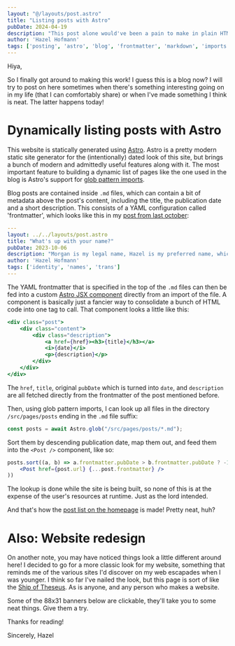```yaml
---
layout: "@/layouts/post.astro"
title: "Listing posts with Astro"
pubDate: 2024-04-19
description: "This post alone would've been a pain to make in plain HTML."
author: 'Hazel Hofmann'
tags: ['posting', 'astro', 'blog', 'frontmatter', 'markdown', 'imports']
---
```

Hiya,

So I finally got around to making this work! I guess this is a blog now? I will try to post on here sometimes when there's something interesting going on in my life (that I can comfortably share) or when I've made something I think is neat. The latter happens today!

# Dynamically listing posts with Astro
This website is statically generated using [Astro](https://astro.build/). Astro is a pretty modern static site generator for the (intentionally) dated look of this site, but brings a bunch of modern and admittedly useful features along with it. The most important feature to building a dynamic list of pages like the one used in the blog is Astro's support for [glob pattern imports](https://docs.astro.build/en/guides/imports/#astroglob).

Blog posts are contained inside `.md` files, which can contain a bit of metadata above the post's content, including the title, the publication date and a short description. This consists of a YAML configuration called 'frontmatter', which looks like this in my [post from last october](/posts/2023-10-06):

```yaml
---
layout: ../../layouts/post.astro
title: "What's up with your name?"
pubDate: 2023-10-06
description: "Morgan is my legal name, Hazel is my preferred name, which one you end up using doesn't really matter."
author: 'Hazel Hofmann'
tags: ['identity', 'names', 'trans']
---
```

The YAML frontmatter that is specified in the top of the `.md` files can then be fed into a custom [Astro JSX component](https://docs.astro.build/en/basics/astro-components/#the-component-template) directly from an import of the file. A component is basically just a fancier way to consolidate a bunch of HTML code into one tag to call. That component looks a little like this:

```jsx
<div class="post">
    <div class="content">
        <div class="description">
            <a href={href}><h3>{title}</h3></a>
            <i>{date}</i>
            <p>{description}</p>
        </div>
    </div>
</div>
```

The `href`, `title`, original `pubDate` which is turned into `date`, and `description` are all fetched directly from the frontmatter of the post mentioned before.

Then, using glob pattern imports, I can look up all files in the directory `/src/pages/posts` ending in the `.md` file suffix:

```js
const posts = await Astro.glob("/src/pages/posts/*.md");
```

Sort them by descending publication date, map them out, and feed them into the `<Post />` component, like so:

```jsx
posts.sort((a, b) => a.frontmatter.pubDate > b.frontmatter.pubDate ? -1 : 1).map((post) => (
    <Post href={post.url} {...post.frontmatter} />
))
```

The lookup is done while the site is being built, so none of this is at the expense of the user's resources at runtime. Just as the lord intended.

And that's how the [post list on the homepage](/) is made! Pretty neat, huh?

# Also: Website redesign
On another note, you may have noticed things look a little different around here! I decided to go for a more classic look for my website, something that reminds me of the various sites I'd discover on my web escapades when I was younger. I think so far I've nailed the look, but this page is sort of like the [Ship of Theseus](https://en.wikipedia.org/wiki/Ship_of_Theseus). As is anyone, and any person who makes a website.

Some of the 88x31 banners below are clickable, they'll take you to some neat things. Give them a try.

Thanks for reading!

Sincerely, Hazel
